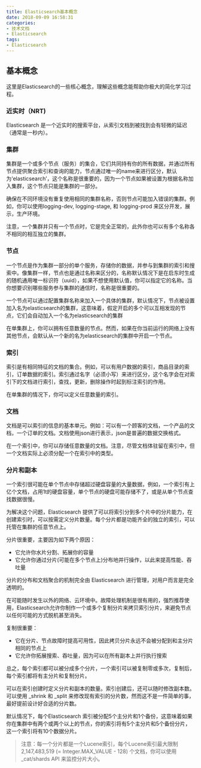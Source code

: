 ```yaml
---
title: Elasticsearch基本概念
date: 2018-09-09 16:58:31
categories:
- 技术文档
- Elasticsearch
tags:
- Elasticsearch
---
```


## 基本概念
这里是Elasticsearch的一些核心概念，理解这些概念能帮助你极大的简化学习过程。

### 近实时（NRT)
Elasticsearch 是一个近实时的搜索平台，从索引文档到被找到会有轻微的延迟（通常是一秒内）。

### 集群
集群是一个或多个节点（服务）的集合，它们共同持有你的所有数据，并通过所有节点提供聚合索引和查询的能力，节点通过唯一的name来进行区分，默认为‘elasticsearch’，这个名称是很重要的，因为一个节点如果被设置为根据名称加入集群，这个节点只能是集群的一部分。

<!-- more-->
确保在不同环境没有重复使用相同的集群名称，否则节点可能加入错误的集群。例如，你可以使用logging-dev, logging-stage, 和 logging-prod 来区分开发，展示，生产环境。

注意，一个集群并只有一个节点时，它是完全正常的，此外你也可以有多个名称各不相同的相互独立的集群。

### 节点
一个节点是作为集群一部分的单个服务，存储你的数据，并参与到集群的索引和搜索中。像集群一样，节点也是通过名称来区分的，名称默认情况下是在启东时生成的随机通用唯一标识符（uuid），如果不想使用默认值，你可以指定它的名称。当你想要识别哪些服务参与集群的通信时，名称是很重要的。

一个节点可以通过配置集群名称来加入一个具体的集群，默认情况下，节点被设置加入名为elasticsearch的集群，这意味着，假定开启的多个可以互相发现的节点，它们会自动加入一个名为elasticsearch的集群

在单集群上，你可以拥有任意数量的节点。然而，如果在你当前运行的网络上没有其他节点，会默认从一个新的名为elasticsearch的集群中开启一个节点。

### 索引
索引是有相同特征的文档的集合。例如，可以有用户数据的索引，商品目录的索引，订单数据的索引。索引通过名字（必须小写）来进行区分，这个名字会在对索引下的文档进行索引，查找，更新，删除操作时起到标注索引的作用。

在单集群的情况下，你可以定义任意数量的索引。

### 文档
文档是可以索引的信息的基本单元。例如：可以有一个顾客的文档，一个产品的文档，一个订单的文档。文档使用json进行表示，json是普遍的数据交换格式。

在一个索引中，你可以存储任意数量的文档。注意，尽管文档体驻留在索引中，但一个文档实际上必须分配一个在索引中的类型。

### 分片和副本
一个索引很可能在单个节点中存储超过硬盘容量的大量数据，例如，一个索引有上亿个文档，占用1t的硬盘容量，单个节点的硬盘可能存储不了，或是从单个节点查找数据很慢。

为解决这个问题，Elasticsearch 提供了可以将索引分到多个片中的分片能力，在创建索引时，可以按需定义分片数量。每个分片都是功能齐全的独立的索引，可以托管在集群的任意节点上。

分片很重要，主要因为如下两个原因：
- 它允许你水片分割、拓展你的容量
- 它允许你通过分片(可能在多个节点上)分布地并行操作，以此来提高性能、吞吐量

分片的分布和文档聚合的机制完全由 Elasticsearch 进行管理，对用户而言是完全透明的。

在可能随时发生以外的网络、云环境中。故障处理机制是很有用的，强烈推荐使用，Elasticsearch允许你制作一个或多个复制分片来拷贝索引分片，来避免节点以任何可能的方式脱机甚至消失。

复制很重要：
- 它在分片、节点故障时提高可用性，因此拷贝分片永远不会被分配到和主分片相同的节点上
- 它允许你拓展搜索、吞吐量，因为可以在所有副本上并行执行搜索

总之，每个索引都可以被分成多个分片，一个索引可以被复制零或多次，复制后，每个索引都将有主分片和复制分片。

可以在索引创建时定义分片和副本的数量。索引创建后，还可以随时修改副本数。可以使用 _shrink 和 _split 来修改现有索引的分片数，然而这不是一件简单的事，最好提前设计好合适的分片数。

默认情况下，每个Elasticsearch 索引被分配5个主分片和1个备份，这意味着如果你在集群中有两个或两个以上的节点，你的索引将有5个主分片和5个备份分片，这一个索引将有10个数据分片。

> 注意：每一个分片都是一个Lucene索引，每个Lucene索引最大限制2,147,483,519 (= Integer.MAX_VALUE - 128) 个文档，你可以使用_cat/shards API 来监控分片大小。

